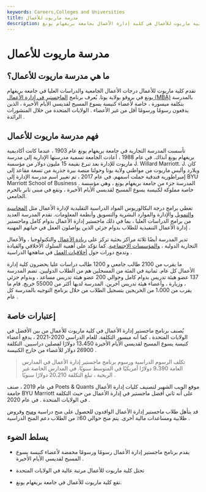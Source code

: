 ```yaml
---
keywords: Careers,Colleges and Universities
title: مدرسة ماريوت للأعمال
description: كلية ماريوت للأعمال هي كلية إدارة الأعمال بجامعة بريغهام يونغ.
---
```


# مدرسة ماريوت للأعمال
## ما هي مدرسة ماريوت للأعمال؟

تقدم كلية ماريوت للأعمال درجات الأعمال الجامعية والدراسات العليا في جامعة بريغهام يونغ في بروفو بولاية يوتا. يُعرف برنامج [الماجستير في إدارة الأعمال (MBA)](/mba) بالمدرسة بتكلفة ميسورة ، خاصة لأعضاء كنيسة يسوع المسيح لقديسي الأيام الأخيرة ، الذين يدفعون رسومًا ورسومًا أقل من غير الأعضاء . الولايات المتحدة من خلال المنشورات الرائدة .

## فهم مدرسة ماريوت للأعمال

تأسست المدرسة التجارية في جامعة بريغهام يونغ عام 1903 ، عندما كانت أكاديمية بريغهام يونغ آنذاك. في عام 1988 ، أعادت الجامعة تسمية مدرستها الإدارية إلى مدرسة ماريوت للإدارة بعد تبرع بقيمة 15 مليون دولار من مؤسسة J. Willard Marriott. J. كان ويلارد وأليس ماريوت من مواطني ولاية يوتا وحولتا منصة بيرة جذرية من تسعة مقاعد إلى إمبراطورية فندقية حملت اسمهم. في عام 2017 ، تم تغيير اسم مدرسة الإدارة إلى BYU Marriott School of Business . المدرسة جزء من جامعة بريغهام يونغ ، وهي مؤسسة خاصة مملوكة لكنيسة يسوع المسيح لقديسي الأيام الأخيرة ، وتقع في مبنى تانر بالحرم الجامعي.

تغطي برامج درجة البكالوريوس المواد الدراسية التقليدية لإدارة الأعمال مثل [المحاسبة](/financialaccounting) [والتمويل](/finance) والإدارة والموارد البشرية والتسويق وأنظمة المعلومات. تقدم المدرسة العديد من برامج الدراسات العليا ، بما في ذلك ماجستير إدارة الأعمال بدوام كامل وماجستير إدارة الأعمال التنفيذية للطلاب بدوام جزئي الذين يواصلون العمل في حياتهم المهنية .

تدير المدرسة أيضًا ثلاثة مراكز بحثية تركز على [ريادة الأعمال](/entrepreneur) والتكنولوجيا ، والأعمال التجارية الدولية ، [والمؤسسات الاجتماعية](/social-entrepreneur). كما تؤكد على أهمية السلوك الأخلاقي والقيادة وتدمج دورات حول [أخلاقيات العمل](/business-ethics) في مناهجها الدراسية .

ما يقرب من 2100 طالب جامعي و 1200 طالب دراسات عليا يحضرون كلية إدارة الأعمال كل عام. ثمانية في المئة من المسجلين هم من الطلاب الدوليين. تضم المدرسة 137 عضو هيئة تدريس بدوام كامل وحوالي 200 عضو هيئة تدريس مساعد ، وبدوام جزئي ، وزيارة ، وأعضاء هيئة تدريس آخرين. المدرسة لديها أكثر من 55000 خريج. قام ما يقرب من 1،000 من الخريجين بتسجيل الطلاب من خلال برنامج التوجيه بالمدرسة كل عام .

## إعتبارات خاصة

يُصنف برنامج ماجستير إدارة الأعمال في كلية ماريوت للأعمال من بين الأفضل في الولايات المتحدة ، كما أنه ميسور التكلفة. للعام الدراسي 2020-2021 ، يدفع أعضاء كنيسة يسوع المسيح لقديسي الأيام الأخيرة 13،450 دولارًا لفصلين دراسيين. التكلفة 26900 دولار للأعضاء من خارج الكنيسة .

> تكلف الرسوم الدراسية ورسوم برنامج ماجستير إدارة الأعمال في المدارس العامة 9،390 دولارًا أمريكيًا في المتوسط سنويًا. في المدارس الخاصة غير الربحية ، تبلغ التكلفة 20،210 دولارًا سنويًا .

>

في عام 2019 ، صنف Poets & Quants موقع الويب الشهير لتصنيف كليات إدارة الأعمال جامعة BYU Marriott على أنه ثاني أفضل ماجستير في إدارة الأعمال من حيث التكلفة في الولايات المتحدة . في عام 2020 .

قد يتأهل طلاب ماجستير إدارة الأعمال الوافدون للحصول على منح دراسية [ومنح](/grant) وقروض طلابية ومساعدات مالية أخرى. يتم منح حوالي 60٪ من الطلاب دعم المنح الدراسية .

## يسلط الضوء

- يقدم برنامج ماجستير إدارة الأعمال رسومًا ورسومًا مخفضة لأعضاء كنيسة يسوع المسيح لقديسي الأيام الأخيرة .

- تحتل كلية ماريوت للأعمال مرتبة عالية في الولايات المتحدة

- تقع كلية ماريوت للأعمال في جامعة بريغهام يونغ.

